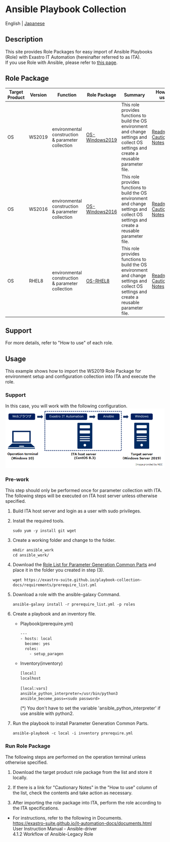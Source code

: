 # Ansible Playbook Collection

English | [Japanese](README.ja.md)  

## Description

This site provides Role Packages for easy import of Ansible Playbooks (Role) with Exastro IT Automation (hereinafter referred to as ITA).  
If you use Role with Ansible, please refer to [this page](README_ansible.md).  

## Role Package

| Target Product | Version | Function | Role Package | Summary | How to use |  
| -------- | ---------- | -------------------- | ------------------------------------------------------------ | ------------------------------------------------------------ | ------------------------------------------------------------ |  
| OS       | WS2019     | environmental construction & parameter collection | [OS-Windows2019](https://github.com/exastro-playbook-collection/OS-Windows2019/releases/download/v21.04/OS-Windows2019.zip) | This role provides functions to build the OS environment and change settings and collect OS settings and create a reusable parameter file. | [Readme](https://github.com/exastro-playbook-collection/OS-Windows2019/blob/master/README.md)<br>[Cautionary Notes](attention/OS-Windows2019.md) |  
| OS       | WS2016     | environmental construction & parameter collection | [OS-Windows2016](https://github.com/exastro-playbook-collection/OS-Windows2016/releases/download/v21.04/OS-Windows2016.zip) | This role provides functions to build the OS environment and change settings and collect OS settings and create a reusable parameter file. | [Readme](https://github.com/exastro-playbook-collection/OS-Windows2016/blob/master/README.md)<br>[Cautionary Notes](attention/OS-Windows2016.md) |  
| OS       | RHEL8      | environmental construction & parameter collection | [OS-RHEL8](https://github.com/exastro-playbook-collection/OS-RHEL8/releases/download/v21.04/OS-RHEL8.zip) | This role provides functions to build the OS environment and change settings and collect OS settings and create a reusable parameter file. | [Readme](https://github.com/exastro-playbook-collection/OS-RHEL8/blob/master/README.md)<br>[Cautionary Notes](attention/OS-RHEL8.md) |  

## Support

For more details, refer to "How to use" of each role.  

## Usage

This example shows how to import the WS2019 Role Package for environment setup and configuration collection into ITA and execute the role.  

### Support

In this case, you will work with the following configuration.  
![system.png](attachment/system.png)

### Pre-work

This step should only be performed once for parameter collection with ITA.  
The following steps will be executed on ITA host server unless otherwise specified.  

1. Build ITA host server and login as a user with sudo privileges.  

2.  Install the required tools.  
    ```
    sudo yum -y install git wget
    ```

3. Create a working folder and change to the folder.  
    ```
    mkdir ansible_work
    cd ansible_work/
    ```

4. Download the [Role List for Parameter Generation Common Parts](https://exastro-suite.github.io/playbook-collection-docs/requirements/prerequire_list.yml) and place it in the folder you created in step (3).  
    ```
    wget https://exastro-suite.github.io/playbook-collection-docs/requirements/prerequire_list.yml
    ```

5. Download a role with the ansible-galaxy Command.  
    ```
    ansible-galaxy install -r prerequire_list.yml -p roles
    ```

6. Create a playbook and an inventory file.  
    * Playbook(prerequire.yml)
        ```
        ---
        - hosts: local
          become: yes
          roles:
            - setup_paragen
        ```
    * Inventory(inventory)
        ```
        [local]
        localhost

        [local:vars]
        ansible_python_interpreter=/usr/bin/python3
        ansible_become_pass=<sudo password>
        ```
        (*) You don't have to set the variable 'ansible_python_interpreter' if use ansible with python2.  

7. Run the playbook to install Parameter Generation Common Parts.  
    ```
    ansible-playbook -c local -i inventory prerequire.yml
    ```

### Run Role Package

The following steps are performed on the operation terminal unless otherwise specified.  

1. Download the target product role package from the list and store it locally.  

2. If there is a link for "Cautionary Notes" in the "How to use" column of the list, check the contents and take action as necessary.  

3. After importing the role package into ITA, perform the role according to the ITA specifications.  
  * For instructions, refer to the following in Documents.  
    https://exastro-suite.github.io/it-automation-docs/documents.html  
      User Instruction Manual - Ansible-driver  
        4.1.2 Workflow of Ansible-Legacy Role  
